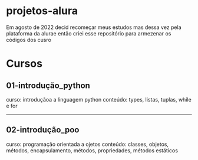 # projetos-alura
Em agosto de 2022 decid recomeçar meus estudos mas dessa vez pela plataforma da alurae então criei esse repositório para armezenar os códigos dos cusro 

# Cursos

##  01-introdução_python
curso: introduçãoa a linguagem python
conteúdo: types, listas, tuplas, while e for

***

##  02-introdução_poo
curso: programação orientada a ojetos
conteúdo: classes, objetos, métodos, encapsulamento, métodos, propriedades, métodos estáticos
